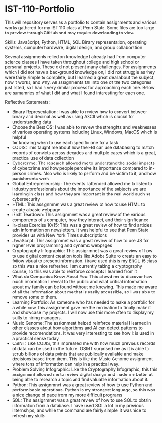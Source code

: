 # IST-110-Portfolio
This will repository serves as a portfolio to contain assignments and various works gathered for my IST 110 class at Penn State.
Some files are too large to preview through GitHub and may require downloading to view.

Skills: JavaScript, Python, HTML, SQL Binary representation, operating systems, computer hardware, digital design, and group collaboration

Several assignments relied on knowledge I already had from computer science classes I have taken throughout college and high school or personal projects. These did not present many challenges. 
For assignments which I did not have a background knowledge on, I did not struggle as they were fairly simple to complete, but I learned a great deal about the subject, how it works, and why.
All assignments fall into one of the two categories just listed, so I had a very similar process for approaching each one. Below are sumamries of what I did and what I found interesting for each one.

Reflective Statements: 
- Binary Representation: I was able to review how to convert between binary and decimal as well as using ASCII which is crucial for understanding data
- Choose the Best OS: I was able to review the strenghts and weaknesses of various operating systems including Linux, Windows, MacOS which is helpful   
  for knowing when to use each specific one for a task
- CODIS: This taught me about how the FBI can use databasing to match records of convicts across decades and multiple cases which is a great, practical use of data collection
- Cybercrime: The research allowed me to understand the social impacts of cybercrime and how people perceive its importance compared to in-person crimes. Also who is likely to perform and be victim to it, and how punishments work
- Global Entrepreneurship: The events I attended allowed me to listen to industry professionals about the importance of the subjects we are learning in class and how they are important in the real world such as cybersecurity
- HTML: This assignmnet was a great review of how to use HTML to create a basic webpage
- iFixIt Teardown: This assignmnet was a great review of the various components of a computer, how they interact, and their significance
- In-class Exercise 10/15: This was a great review of how to find articles adn information on newsletters. It was helpful to see that Penn State provides us with New York Times subscriptions
- JavaScript: This assignmnet was a great review of how to use JS for higher level programming and dynamic webpages
- Cryptography Infographic: This assignmnet was a great review of how to use digital content creation tools like Adobe Suite to create an easy to follow visual to present information. I have used this is my ENGL 15 class so this was a nice refresher. I am currently taking a cryptography course, so this was able to reinforce concepts I learned from it
- What do Companies Know About You: This allowd me to discover how much information I reveal to the public and what critical information about my family can be found without me knowing. This made me aware of all the information about me that is easily accessible, so I was able to remove some of them.
- Learning Portfolio: As someone who has needed to make a portfolio for a while now, this assignment gave me the motivation to finally make it and showcase my projects. I will now use this more often to display my skills to hiring managers.
- Music Genome: The assignment helped reinforce material I learned in other classes about how algorithms and AI can detect patterns to provide recomendations. It was very interesting to see how it is used in a practical sense today
- OSINT: Like CODIS, this impressed me with how much previous records of data can be used in the future. OSINT surprised me as it is able to scrub billions of data points that are publically available and make decisions based from them. This is like the Music Genome assignment where tons of information can help in a practical way.
- Problem Solving Infographic: Like the Cryptography Infographic, this this assignment allowed me to review digital design and made me better at being able to research a topic and find valuable information about it.
- Python: This assignmnet was a great review of how to use Python and perform basic operations. Python is my strongest language, so this was a nice change of pace from my more difficult programs
- SQL: This assignmnet was a great review of how to use SQL to obtain information from a database. I have used SQL a lot in my previous internships, and while the command are fairly simple, it was nice to refresh my skills

